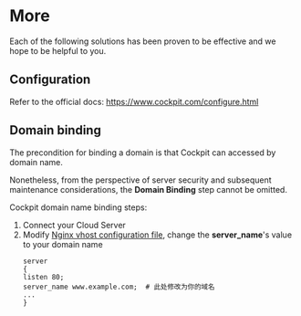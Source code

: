 # More

Each of the following solutions has been proven to be effective and we hope to be helpful to you.

## Configuration 

Refer to the official docs: https://www.cockpit.com/configure.html

## Domain binding

The precondition for binding a domain is that Cockpit can accessed by domain name.

Nonetheless, from the perspective of server security and subsequent maintenance considerations, the **Domain Binding** step cannot be omitted.

Cockpit domain name binding steps:

1. Connect your Cloud Server
2. Modify [Nginx vhost configuration file](/stack-components.md#nginx), change the **server_name**'s value to your domain name
   ```text
   server
   {
   listen 80;
   server_name www.example.com;  # 此处修改为你的域名
   ...
   }
   ```
